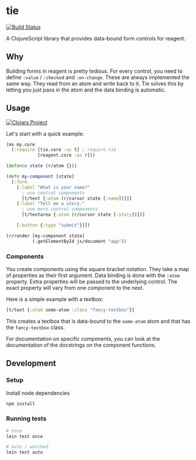 tie
===

[![Build Status](https://travis-ci.org/dotboris/tie.svg?branch=master)](https://travis-ci.org/dotboris/tie)

A ClojureScript library that provides data-bound form controls for reagent.

Why
---

Building forms in reagent is pretty tedious. For every control, you need to
define `:value` / `:checked` and `:on-change`. These are always implemented the
same way. They read from an atom and write back to it. Tie solves this by
letting you just pass in the atom and the data binding is automatic.

Usage
-----

[![Clojars Project](https://img.shields.io/clojars/v/dotboris/tie.svg)](https://clojars.org/dotboris/tie)

Let's start with a quick example:

```clojure
(ns my.core
  (:require [tie.core :as t] ; require tie
            [reagent.core :as r]))

(defonce state (r/atom {}))

(defn my-component [state]
  [:form
    [:label "What is your name?"
      ; use control components
      [t/text {:atom (r/cursor state [:name])}]]
    [:label "Tell me a story."
      ; use more control components
      [t/textarea {:atom (r/cursor state [:story])}]]

    [:button {:type "submit"}]])

(r/render [my-component state]
          (.getElementById js/document "app"))
```

### Components

You create components using the square bracket notation. They take a map of
properties as their first argument. Data binding is done with the `:atom`
property. Extra properties will be passed to the underlying control. The exact
property will vary from one component to the next.

Here is a simple example with a textbox:

```clojure
[t/text {:atom some-atom :class "fancy-textbox"}]
```

This creates a textbox that is data-bound to the `some-atom` atom and that has
the `fancy-textbox` class.

For documentation on specific components, you can look at the documentation of
the docstrings on the component functions.

Development
-----------

### Setup

Install node dependencies

```sh
npm install
```

### Running tests

```sh
# once
lein test once

# auto / watched
lein test auto
```
